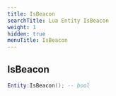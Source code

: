 ```yaml
---
title: IsBeacon
searchTitle: Lua Entity IsBeacon
weight: 1
hidden: true
menuTitle: IsBeacon
---
```

## IsBeacon
```lua
Entity:IsBeacon(); -- bool
```